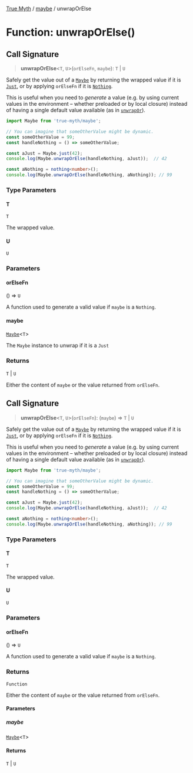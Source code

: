 [True Myth](../../index.md) / [maybe](../index.md) / unwrapOrElse

# Function: unwrapOrElse()

## Call Signature

> **unwrapOrElse**\<`T`, `U`\>(`orElseFn`, `maybe`): `T` \| `U`

Safely get the value out of a [`Maybe`](../classes/Maybe.md) by returning the wrapped value
if it is [`Just`](../interfaces/Just.md), or by applying `orElseFn` if it is
[`Nothing`](../interfaces/Nothing.md).

This is useful when you need to *generate* a value (e.g. by using current
values in the environment – whether preloaded or by local closure) instead of
having a single default value available (as in [`unwrapOr`](unwrapOr.md)).

```ts
import Maybe from 'true-myth/maybe';

// You can imagine that someOtherValue might be dynamic.
const someOtherValue = 99;
const handleNothing = () => someOtherValue;

const aJust = Maybe.just(42);
console.log(Maybe.unwrapOrElse(handleNothing, aJust));  // 42

const aNothing = nothing<number>();
console.log(Maybe.unwrapOrElse(handleNothing, aNothing)); // 99
```

### Type Parameters

#### T

`T`

The wrapped value.

#### U

`U`

### Parameters

#### orElseFn

() => `U`

A function used to generate a valid value if `maybe` is a
                `Nothing`.

#### maybe

[`Maybe`](../classes/Maybe.md)\<`T`\>

The `Maybe` instance to unwrap if it is a `Just`

### Returns

`T` \| `U`

Either the content of `maybe` or the value returned from
                `orElseFn`.

## Call Signature

> **unwrapOrElse**\<`T`, `U`\>(`orElseFn`): (`maybe`) => `T` \| `U`

Safely get the value out of a [`Maybe`](../classes/Maybe.md) by returning the wrapped value
if it is [`Just`](../interfaces/Just.md), or by applying `orElseFn` if it is
[`Nothing`](../interfaces/Nothing.md).

This is useful when you need to *generate* a value (e.g. by using current
values in the environment – whether preloaded or by local closure) instead of
having a single default value available (as in [`unwrapOr`](unwrapOr.md)).

```ts
import Maybe from 'true-myth/maybe';

// You can imagine that someOtherValue might be dynamic.
const someOtherValue = 99;
const handleNothing = () => someOtherValue;

const aJust = Maybe.just(42);
console.log(Maybe.unwrapOrElse(handleNothing, aJust));  // 42

const aNothing = nothing<number>();
console.log(Maybe.unwrapOrElse(handleNothing, aNothing)); // 99
```

### Type Parameters

#### T

`T`

The wrapped value.

#### U

`U`

### Parameters

#### orElseFn

() => `U`

A function used to generate a valid value if `maybe` is a
                `Nothing`.

### Returns

`Function`

Either the content of `maybe` or the value returned from
                `orElseFn`.

#### Parameters

##### maybe

[`Maybe`](../classes/Maybe.md)\<`T`\>

#### Returns

`T` \| `U`

